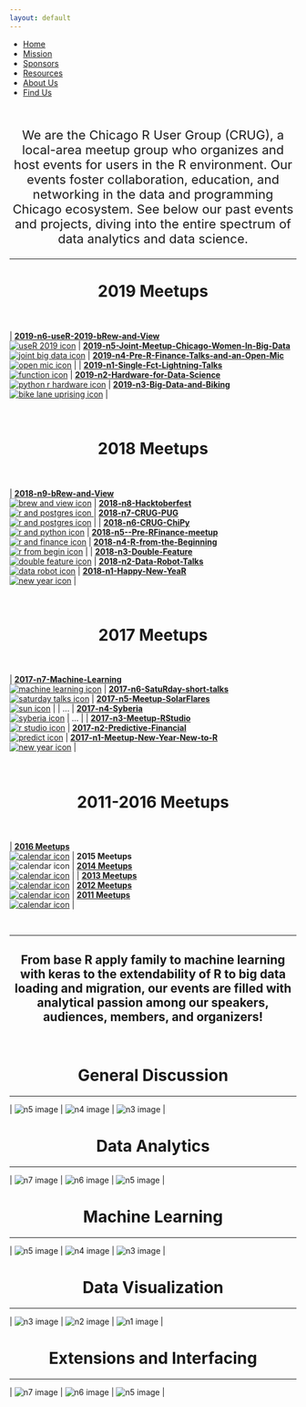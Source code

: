 ```yaml
---
layout: default
---
```


<nav>
  <ul>
    <li id="selected"><a href="index.html">Home</a></li>
    <li><a href="mission.html">Mission</a></li>
    <li><a href="sponsors.html">Sponsors</a></li>
    <li><a href="resources.html">Resources</a></li>
    <li><a href="about-us.html">About Us</a></li>
    <li><a href="find-us.html">Find Us</a></li>
  </ul>
</nav>
<br/>

<p style="font-size:22px; text-align:center">We are the Chicago R User Group (CRUG), a local-area meetup group who organizes and host events for users in the R environment. Our events foster collaboration, education, and networking in the data and programming Chicago ecosystem. See below our past events and projects, diving into the entire spectrum of data analytics and data science. </p>

---


# <center><strong>2019 Meetups</strong></center><br/>

| [**2019-n6-useR-2019-bRew-and-View** <br/> ![useR 2019 icon](images/useR_2019.png)](https://github.com/Chicago-R-User-Group/2019-n6-useR-2019-bRew-and-View)          | [**2019-n5-Joint-Meetup-Chicago-Women-In-Big-Data** <br/> ![joint big data icon](images/women_big_data.png)](https://github.com/Chicago-R-User-Group/2019-n5-Joint-Meetup-Chicago-Women-In-Big-Data)  | [**2019-n4-Pre-R-Finance-Talks-and-an-Open-Mic** <br/> ![open mic icon](images/open_mic.png)](https://github.com/Chicago-R-User-Group/2019-n4-Pre-R-Finance-Talks-and-an-Open-Mic) |
| [**2019-n1-Single-Fct-Lightning-Talks** <br/> ![function icon](images/function.png)](https://github.com/Chicago-R-User-Group/2019-n1-Single-Function-Lightning-Talks) | [**2019-n2-Hardware-for-Data-Science** <br/> ![python r hardware icon](images/Hardware_DataScience.png)](https://github.com/Chicago-R-User-Group/2019-n2-Hardware-for-Data-Science)                   | [**2019-n3-Big-Data-and-Biking** <br/> ![bike lane uprising icon](images/BikeLaneUprising.png)](https://github.com/Chicago-R-User-Group/2019-n3-Big-Data-and-Biking)               |

&nbsp;

# <center><strong>2018 Meetups</strong></center><br/>

| [**2018-n9-bRew-and-View** <br/>  ![brew and view icon](images/brew_view.png)](https://github.com/Chicago-R-User-Group/2018-n9-bRew-and-View)         | [**2018-n8-Hacktoberfest** <br/> ![r and postgres icon](images/hackathon.png) ](https://github.com/Chicago-R-User-Group/2018-n8-Hacktoberfest)               | [**2018-n7-CRUG-PUG** <br/> ![r and postgres icon](images/r_pg.png)](https://github.com/Chicago-R-User-Group/2018-n7-CRUG-PUG)                              |
| [**2018-n6-CRUG-ChiPy** <br/>   ![r and python icon](images/r_python.png)](https://github.com/Chicago-R-User-Group/2018-n6-CRUG-ChiPy)                | [**2018-n5--Pre-RFinance-meetup** <br/>  ![r and finance icon](images/r_finance.png)](https://github.com/Chicago-R-User-Group/2018-n5--Pre-RFinance-meetup)  | [**2018-n4-R-from-the-Beginning** <br/>  ![r from begin icon](images/from_begin.png)](https://github.com/Chicago-R-User-Group/2018-n4-R-from-the-Beginning) |
| [**2018-n3-Double-Feature** <br/> ![double feature icon](images/double_feature.png)](https://github.com/Chicago-R-User-Group/2018-n3-Double-Feature)  | [**2018-n2-Data-Robot-Talks** <br/>   ![data robot icon](images/data_robot.png)](https://github.com/Chicago-R-User-Group/2018-n2)                            | [**2018-n1-Happy-New-YeaR**  <br/>  ![new year icon](images/new_year.png)](https://github.com/Chicago-R-User-Group/2018-n1-Happy-New-YeaR)                  |

&nbsp;


# <center><strong>2017 Meetups</strong></center><br/>

| [**2017-n7-Machine-Learning** <br/> ![machine learning icon](images/machine_learning.png)](https://github.com/Chicago-R-User-Group/2017-n7-Machine-Learning-High-Frequency-Time-Series)  | [**2017-n6-SatuRday-short-talks**  <br/>  ![saturday talks icon](images/sat_talks.png)](https://github.com/Chicago-R-User-Group/2017-n6-meetup-SatuRday-short-talks)  | [**2017-n5-Meetup-SolarFlares** <br/> ![sun icon](images/solar_flares.png)](https://github.com/Chicago-R-User-Group/2017-n5-Meetup-SolarFlares) |
| ...                                                                                                                                                                                      | [**2017-n4-Syberia**   <br/>  ![syberia icon](images/syberia.png)](https://github.com/Chicago-R-User-Group/2017-n4-Meetup-Syberia)                                    | ...                                                                                                                                             |
| [**2017-n3-Meetup-RStudio** <br/> ![r studio icon](images/r_studio.png)](https://github.com/Chicago-R-User-Group/2017-n3-Meetup-RStudio)                                                 | [**2017-n2-Predictive-Financial**  <br/>  ![predict icon](images/predict_r.png)](https://github.com/Chicago-R-User-Group/2017-n2-Meetup)                              | [**2017-n1-Meetup-New-Year-New-to-R**   <br/>  ![new year icon](images/new_year.png)](https://github.com/Chicago-R-User-Group/2017-n1-Meetup)   |

&nbsp;

# <center><strong>2011-2016 Meetups</strong></center><br/>

| [**2016 Meetups** <br/> ![calendar icon](images/meetups_year.png)](https://github.com/Chicago-R-User-Group/2016-Meetups) | **2015 Meetups**   <br/> ![calendar icon](images/meetups_year.png)                                                       | [**2014 Meetups** <br/> ![calendar icon](images/meetups_year.png)](https://github.com/Chicago-R-User-Group/2014-Meetups) |
| [**2013 Meetups** <br/> ![calendar icon](images/meetups_year.png)](https://github.com/Chicago-R-User-Group/2013-Meetups) | [**2012 Meetups** <br/> ![calendar icon](images/meetups_year.png)](https://github.com/Chicago-R-User-Group/2012-Meetups) | [**2011 Meetups** <br/> ![calendar icon](images/meetups_year.png)](https://github.com/Chicago-R-User-Group/2011-Meetups) |


&nbsp;

---

## <center>From base R apply family to machine learning with keras to the extendability of R to big data loading and migration, our events are filled with analytical passion among our speakers, audiences, members, and organizers!</center>


&nbsp;


# <center>General Discussion</center>

---

| ![n5 image](images/2018-n4-image.jpg)  | ![n4 image](images/2018-n1-image3.jpg)  | ![n3 image](images/2018-n3-image2.jpg) |

# <center>Data Analytics</center>

---

| ![n7 image](images/2018-n5-image1.jpg) | ![n6 image](images/2018-n6-image1.jpg) | ![n5 image](images/2018-n5-image2.jpg) |

# <center>Machine Learning</center>

---

| ![n5 image](images/2018-n2-image1.jpg)  | ![n4 image](images/2018-n5-image3.jpg)  | ![n3 image](images/2018-n2-image2.jpg) |

# <center>Data Visualization</center>

---

| ![n3 image](images/2018-n3-image1.jpg) | ![n2 image](images/2018-n1-image1.jpg)  | ![n1 image](images/2018-n1-image2.jpg)  |

# <center>Extensions and Interfacing</center>

---

| ![n7 image](images/2018-n7-image1.jpg) | ![n6 image](images/2018-n3-image3.jpg) | ![n5 image](images/2018-n7-image2.jpg) |






